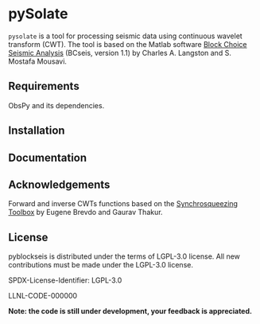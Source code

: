 pySolate
===========
`pysolate` is a tool for processing seismic data using
continuous wavelet transform (CWT). The tool is based on the Matlab software
[Block Choice Seismic Analysis](http://www.ceri.memphis.edu/people/clangstn/software.html)
(BCseis, version 1.1) by Charles A. Langston and S. Mostafa Mousavi.

Requirements
------------
ObsPy and its dependencies.

Installation
------------

Documentation
-------------

Acknowledgements
----------------
Forward and inverse CWTs functions based on the 
[Synchrosqueezing Toolbox](https://github.com/ebrevdo/synchrosqueezing) by Eugene Brevdo and Gaurav Thakur.

License
-------
pyblockseis is distributed under the terms of LGPL-3.0 license.
All new contributions must be made under the LGPL-3.0 license.

SPDX-License-Identifier: LGPL-3.0

LLNL-CODE-000000

**Note: the code is still under development, your feedback is appreciated.**
